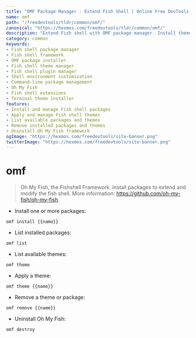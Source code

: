 ```yaml
---
title: "OMF Package Manager - Extend Fish Shell | Online Free DevTools by Hexmos"
name: omf
path: "/freedevtools/tldr/common/omf/"
canonical: "https://hexmos.com/freedevtools/tldr/common/omf/"
description: "Extend Fish shell with OMF package manager. Install themes, plugins, and customize your shell environment with ease. Free online tool, no registration required."
category: common
keywords:
- Fish shell package manager
- Fish shell framework
- OMF package installer
- Fish shell theme manager
- Fish shell plugin manager
- Shell environment customization
- Command-line package management
- Oh My Fish
- Fish shell extensions
- Terminal theme installer
features:
- Install and manage Fish shell packages
- Apply and manage Fish shell themes
- List available packages and themes
- Remove installed packages and themes
- Uninstall Oh My Fish framework
ogImage: "https://hexmos.com/freedevtools/site-banner.png"
twitterImage: "https://hexmos.com/freedevtools/site-banner.png"
---
```


# omf

> Oh My Fish, the Fishshell Framework.
> Install packages to extend and modify the fish shell.
> More information: <https://github.com/oh-my-fish/oh-my-fish>.

- Install one or more packages:

`omf install {{name}}`

- List installed packages:

`omf list`

- List available themes:

`omf theme`

- Apply a theme:

`omf theme {{name}}`

- Remove a theme or package:

`omf remove {{name}}`

- Uninstall Oh My Fish:

`omf destroy`
